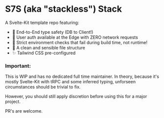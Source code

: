 # S7S (aka "stackless") Stack

A Svelte-Kit template repo featuring:

- 🔐 End-to-End type safety (DB to Client!) 
- 📡 User auth available at the Edge with ZERO network requests 
- 🐛 Strict environment checks that fail during build time, not runtime! 
- 💾 A clean and sensible file structure 
- ✨ Tailwind CSS pre-configured 

### Important:

This is WIP and has no dedicated full time maintainer. In theory, because it's mostly Svelte-Kit with tRPC and some inferred typing, unforseen circumstances should be trivial to fix.

 However, you should still apply discretion before using this for a major project. 
 
 PR's are welcome.

